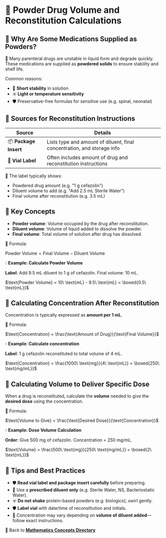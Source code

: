 # 💉 Powder Drug Volume and Reconstitution Calculations

## 🔎 Why Are Some Medications Supplied as Powders?

📍 Many parenteral drugs are unstable in liquid form and degrade quickly. These medications are supplied as **powdered solids** to ensure stability and shelf life.

Common reasons:

- 🚨 **Short stability** in solution
- ☣️ **Light or temperature sensitivity**
- 🛡️ Preservative-free formulas for sensitive use (e.g. spinal, neonatal)

## 📘 Sources for Reconstitution Instructions

| Source | Details |
|--------|---------|
| 📦 **Package Insert** | Lists type and amount of diluent, final concentration, and storage info |
| 💉 **Vial Label** | Often includes amount of drug and reconstitution instructions |

🚨 The label typically shows:

- Powdered drug amount (e.g. "1 g cefazolin")
- Diluent volume to add (e.g. "Add 2.5 mL Sterile Water")
- Final volume after reconstitution (e.g. 3.5 mL)

## 🔑 Key Concepts

- **Powder volume**: Volume occupied by the drug after reconstitution.
- **Diluent volume**: Volume of liquid added to dissolve the powder.
- **Final volume**: Total volume of solution after drug has dissolved.

🔢 Formula:

$\text{Powder Volume} = \text{Final Volume} - \text{Diluent Volume}$

💧 **Example: Calculate Powder Volume**

**Label**: Add 9.5 mL diluent to 1 g of cefazolin. Final volume: 10 mL.

$\text{Powder Volume} = 10\ \text{mL} - 9.5\ \text{mL} = \boxed{0.5\ \text{mL}}$

## 📘 Calculating Concentration After Reconstitution

Concentration is typically expressed as **amount per 1 mL**.

🔢 Formula:

$\text{Concentration} = \frac{\text{Amount of Drug}}{\text{Final Volume}}$

💧 **Example: Calculate concentration**

**Label**: 1 g cefazolin reconstituted to total volume of 4 mL.

$\text{Concentration} = \frac{1000\ \text{mg}}{4\ \text{mL}} = \boxed{250\ \text{mg/mL}}$

## 📘 Calculating Volume to Deliver Specific Dose

When a drug is reconstituted, calculate the **volume** needed to give the **desired dose** using the concentration.

🔢 Formula:

$\text{Volume to Give} = \frac{\text{Desired Dose}}{\text{Concentration}}$

💧 **Example: Dose Volume Calculation**

**Order**: Give 500 mg of cefazolin. Concentration = 250 mg/mL.

$\text{Volume} = \frac{500\ \text{mg}}{250\ \text{mg/mL}} = \boxed{2\ \text{mL}}$

## 🚨 Tips and Best Practices

- 🛡️ **Read vial label and package insert carefully** before preparing.
- 📍 Use a **prescribed diluent only** (e.g. Sterile Water, NS, Bacteriostatic Water).
- ☣️ **Do not shake** protein-based powders (e.g. biologics); swirl gently.
- 🛡️ **Label vial** with date/time of reconstitution and initials.
- 📍 Concentration may vary depending on **volume of diluent added**—follow exact instructions.

🔗 Back to [**Mathematics Concepts Directory**](./readme.md)

<!-- 
## Reference

Pharmacy Calculations, 6e; Morton Publishing | Chapter 24
-->
